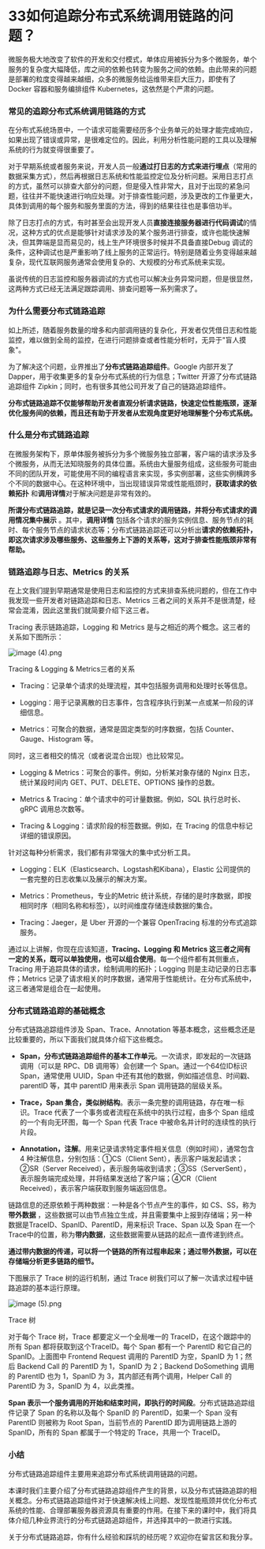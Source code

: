# 33如何追踪分布式系统调用链路的问题？

微服务极大地改变了软件的开发和交付模式，单体应用被拆分为多个微服务，单个服务的复杂度大幅降低，库之间的依赖也转变为服务之间的依赖。由此带来的问题是部署的粒度变得越来越细，众多的微服务给运维带来巨大压力，即使有了 Docker 容器和服务编排组件 Kubernetes，这依然是个严肃的问题。

### 常见的追踪分布式系统调用链路的方式

在分布式系统场景中，一个请求可能需要经历多个业务单元的处理才能完成响应，如果出现了错误或异常，是很难定位的。因此，利用分析性能问题的工具以及理解系统的行为就变得很重要了。

对于早期系统或者服务来说，开发人员一般**通过打日志的方式来进行埋点**（常用的数据采集方式），然后再根据日志系统和性能监控定位及分析问题。采用日志打点的方式，虽然可以排查大部分的问题，但是侵入性非常大，且对于出现的紧急问题，往往并不能快速进行响应处理。对于排查性能问题，涉及更改的工作量更大，具体到调用的每个服务和服务里面的方法，得到的结果往往也是事倍功半。

除了日志打点的方式，有时甚至会出现开发人员**直接连接服务器进行代码调试**的情况，这种方式的优点是能够针对请求涉及的某个服务进行排查，或许也能快速解决，但其弊端是显而易见的，线上生产环境很多时候并不具备直接Debug 调试的条件，这种调试也是严重影响了线上服务的正常运行。特别是随着业务变得越来越复杂，现代互联网服务通常会使用复杂的、大规模的分布式系统来实现。

虽说传统的日志监控和服务器调试的方式也可以解决业务异常问题，但是很显然，这两种方式已经无法满足跟踪调用、排查问题等一系列需求了。

### 为什么需要分布式链路追踪

如上所述，随着服务数量的增多和内部调用链的复杂化，开发者仅凭借日志和性能监控，难以做到全局的监控，在进行问题排查或者性能分析时，无异于"盲人摸象"。

为了解决这个问题，业界推出了**分布式链路追踪组件**。Google 内部开发了 Dapper，用于收集更多的复杂分布式系统的行为信息；Twitter 开源了分布式链路追踪组件 Zipkin；同时，也有很多其他公司开发了自己的链路追踪组件。

**分布式链路追踪不仅能够帮助开发者直观分析请求链路，快速定位性能瓶颈，逐渐优化服务间的依赖，而且还有助于开发者从宏观角度更好地理解整个分布式系统。**

### 什么是分布式链路追踪

在微服务架构下，原单体服务被拆分为多个微服务独立部署，客户端的请求涉及多个微服务，从而无法知晓服务的具体位置。系统由大量服务组成，这些服务可能由不同的团队开发，可能使用不同的编程语言来实现，多实例部署，这些实例横跨多个不同的数据中心。在这种环境中，当出现错误异常或性能瓶颈时，**获取请求的依赖拓扑** 和**调用详情**对于解决问题是非常有效的。

**所谓分布式链路追踪，就是记录一次分布式请求的调用链路，并将分布式请求的调用情况集中展示** 。其中，**调用详情** 包括各个请求的服务实例信息、服务节点的耗时、每个服务节点的请求状态等；分布式链路追踪还可以分析出**请求的依赖拓扑，即这次请求涉及哪些服务、这些服务上下游的关系等，这对于排查性能瓶颈非常有帮助。**

### 链路追踪与日志、Metrics 的关系

在上文我们提到早期通常是使用日志和监控的方式来排查系统问题的，但在工作中我发现一些开发者对链路追踪和日志、Metrics 三者之间的关系并不是很清楚，经常会混淆，因此这里我们就简要介绍下这三者。

Tracing 表示链路追踪，Logging 和 Metrics 是与之相近的两个概念。这三者的关系如下图所示：


<Image alt="image (4).png" src="https://s0.lgstatic.com/i/image/M00/5E/73/Ciqc1F-GvOSAV_BRAAEKN28KEAQ070.png"/> 
  
Tracing \& Logging \& Metrics三者的关系

* Tracing：记录单个请求的处理流程，其中包括服务调用和处理时长等信息。

* Logging：用于记录离散的日志事件，包含程序执行到某一点或某一阶段的详细信息。

* Metrics：可聚合的数据，通常是固定类型的时序数据，包括 Counter、Gauge、Histogram 等。

同时，这三者相交的情况（或者说混合出现）也比较常见。

* Logging \& Metrics：可聚合的事件。例如，分析某对象存储的 Nginx 日志，统计某段时间内 GET、PUT、DELETE、OPTIONS 操作的总数。

* Metrics \& Tracing：单个请求中的可计量数据。例如，SQL 执行总时长、gRPC 调用总次数等。

* Tracing \& Logging：请求阶段的标签数据。例如，在 Tracing 的信息中标记详细的错误原因。

针对这每种分析需求，我们都有非常强大的集中式分析工具。

* Logging：ELK（Elasticsearch、Logstash和Kibana），Elastic 公司提供的一套完整的日志收集以及展示的解决方案。

* Metrics：Prometheus，专业的Metric 统计系统，存储的是时序数据，即按相同时序（相同名称和标签），以时间维度存储连续数据的集合。

* Tracing：Jaeger，是 Uber 开源的一个兼容 OpenTracing 标准的分布式追踪服务。

通过以上讲解，你现在应该知道，**Tracing、Logging 和 Metrics 这三者之间有一定的关系，既可以单独使用，也可以组合使用**。每一个组件都有其侧重点，Tracing 用于追踪具体的请求，绘制调用的拓扑；Logging 则是主动记录的日志事件；Metrics 记录了请求相关的时序数据，通常用于性能统计。在分布式系统中，这三者通常是组合在一起使用。

### 分布式链路追踪的基础概念

分布式链路追踪组件涉及 Span、Trace、Annotation 等基本概念，这些概念还是比较重要的，所以下面我们就具体介绍下这些概念。

* **Span，分布式链路追踪组件的基本工作单元**。一次请求，即发起的一次链路调用（可以是 RPC、DB 调用等）会创建一个 Span。通过一个64位ID标识Span，通常使用 UUID，Span 中还有其他的数据，例如描述信息、时间戳、parentID 等，其中 parentID 用来表示 Span 调用链路的层级关系。

* **Trace，Span 集合，类似树结构**。表示一条完整的调用链路，存在唯一标识。Trace 代表了一个事务或者流程在系统中的执行过程，由多个 Span 组成的一个有向无环图，每一个 Span 代表 Trace 中被命名并计时的连续性的执行片段。

* **Annotation，注解**。用来记录请求特定事件相关信息（例如时间），通常包含 4 种注解信息，分别包括：①CS（Client Sent），表示客户端发起请求；②SR（Server Received），表示服务端收到请求；③SS（ServerSent），表示服务端完成处理，并将结果发送给了客户端；④CR（Client Received），表示客户端获取到服务端返回信息。

链路信息的还原依赖于两种数据：一种是各个节点产生的事件，如 CS、SS，称为**带外数据** ，这些数据可以由节点独立生成，并且需要集中上报到存储端；另一种数据是TraceID、SpanID、ParentID，用来标识 Trace、Span 以及 Span 在一个Trace中的位置，称为**带内数据**，这些数据需要从链路的起点一直传递到终点。

**通过带内数据的传递，可以将一个链路的所有过程串起来；通过带外数据，可以在存储端分析更多链路的细节。**

下图展示了 Trace 树的运行机制，通过 Trace 树我们可以了解一次请求过程中链路追踪的基本运行原理。


<Image alt="image (5).png" src="https://s0.lgstatic.com/i/image/M00/5E/7F/CgqCHl-GvPCASsTBAACuOCx60p8798.png"/> 
  
Trace 树

对于每个 Trace 树，Trace 都要定义一个全局唯一的 TraceID，在这个跟踪中的所有 Span 都将获取到这个TraceID。每个 Span 都有一个 ParentID 和它自己的 SpanID。上面图中 Frontend Request 调用的 ParentID 为空，SpanID 为 1；然后 Backend Call 的 ParentID 为 1，SpanID 为 2；Backend DoSomething 调用的 ParentID 也为 1，SpanID 为 3，其内部还有两个调用，Helper Call 的 ParentID 为 3，SpanID 为 4，以此类推。

**Span 表示一个服务调用的开始和结束时间，即执行的时间段**。分布式链路追踪组件记录了 Span 的名称以及每个 SpanID 的 ParentID，如果一个 Span 没有 ParentID 则被称为 Root Span，当前节点的 ParentID 即为调用链路上游的 SpanID，所有的 Span 都属于一个特定的 Trace，共用一个 TraceID。

### 小结

分布式链路追踪组件主要用来追踪分布式系统调用链路的问题。

本课时我们主要介绍了分布式链路追踪组件产生的背景，以及分布式链路追踪的相关概念。分布式链路追踪组件对于快速解决线上问题、发现性能瓶颈并优化分布式系统的性能、合理部署服务器资源具有重要的作用。在接下来的课时中，我们将具体介绍几种业界流行的分布式链路追踪组件，并选择其中的一款进行实践。

关于分布式链路追踪，你有什么经验和踩坑的经历呢？欢迎你在留言区和我分享。

